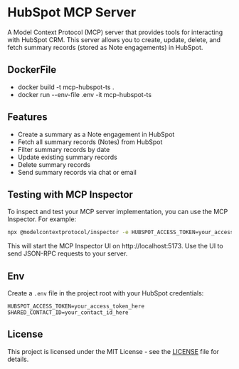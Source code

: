 # HubSpot MCP Server

A Model Context Protocol (MCP) server that provides tools for interacting with HubSpot CRM. This server allows you to create, update, delete, and fetch summary records (stored as Note 
engagements) in HubSpot.

## DockerFile
- docker build -t mcp-hubspot-ts .
- docker run --env-file .env -it mcp-hubspot-ts


## Features

- Create a summary as a Note engagement in HubSpot
- Fetch all summary records (Notes) from HubSpot
- Filter summary records by date
- Update existing summary records
- Delete summary records
- Send summary records via chat or email



## Testing with MCP Inspector

To inspect and test your MCP server implementation, you can use the MCP Inspector. For example:

```bash
npx @modelcontextprotocol/inspector -e HUBSPOT_ACCESS_TOKEN=your_access_token_here node build/index.js
```

This will start the MCP Inspector UI on http://localhost:5173. Use the UI to send JSON-RPC requests to your server.

## Env

Create a `.env` file in the project root with your HubSpot credentials:

```env
HUBSPOT_ACCESS_TOKEN=your_access_token_here
SHARED_CONTACT_ID=your_contact_id_here
```

## License

This project is licensed under the MIT License - see the [LICENSE](LICENSE) file for details.
